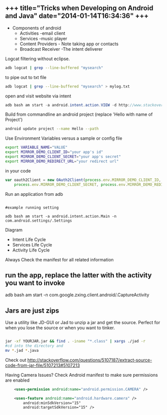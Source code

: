 +++
title="Tricks when Developing on Android and Java"
date="2014-01-14T16:34:36"
+++
---
+   Components of android
    *   Activities -email client
    *   Services -music player
    *   Content Providers - Note taking app or contacts
    *   Broadcast Receiver -The intent deliverer

Logcat filtering without eclipse.
```bash
adb logcat | grep --line-buffered "mysearch"
```

to pipe out to txt file
```bash
adb logcat | grep --line-buffered "mysearch" > mylog.txt

```


open and visit website via intent
```java
adb bash am start -a android.intent.action.VIEW -d http://www.stackoverflow.com
```
Build from commandline an android project (replace 'Hello with name of Project')

```bash
android update project --name Hello --path
```

Use Environment Variables versus a sample or config file
```bash
export VARIABLE_NAME="VALUE"
export MIRROR_DEMO_CLIENT_ID="your app's id"
export MIRROR_DEMO_CLIENT_SECRET="your app's secret"
export MIRROR_DEMO_REDIRECT_URL="your redirect url"
```

in your code
```javascript
var oauth2Client = new OAuth2Client(process.env.MIRROR_DEMO_CLIENT_ID,
    process.env.MIRROR_DEMO_CLIENT_SECRET, process.env.MIRROR_DEMO_REDIRECT_URL);
```


Run an application from adb
```android

#example running setting

adb bash am start -a android.intent.action.Main -n com.android.settings/.Settings
```

Diagram
+ Intent Life Cycle
+ Services Life Cycle
+ Activity Life Cycle

Always Check the manifest for all related information

run the app, replace the latter with the activity you want to invoke
---
adb bash am start -n com.google.zxing.client.android/.CaptureActivity

Jars are just zips
-----
Use a utility like JD-GUI or Jad to unzip a jar and get the source. Perfect for when you lose the source or when you want to tinker.


``` bash

jar -xf YOURJAR.jar && find . -iname "*.class" | xargs ./jad -r
#cd into the directory and
mv *.jad *.java
```
Check out http://stackoverflow.com/questions/5107187/extract-source-code-from-jar-file/5107213#5107213


Having Camera Issues? Check Android manifest to make sure permissions are enabled
```xml
    <uses-permission android:name="android.permission.CAMERA" />

    <uses-feature android:name="android.hardware.camera" />
        android:minSdkVersion="15"
        android:targetSdkVersion="15" />
```
